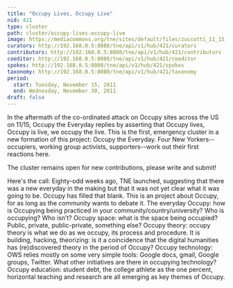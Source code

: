 ```yaml
---
title: "Occupy Lives, Occupy Live"
nid: 421
type: cluster
path: cluster/occupy-lives-occupy-live
image: https://mediacommons.org/tne/sites/default/files/zuccotti_11_15_0.jpg
curators: http://192.168.0.5:8080/tne/api/v1/hub/421/curators
contributors: http://192.168.0.5:8080/tne/api/v1/hub/421/contributors
coeditor: http://192.168.0.5:8080/tne/api/v1/hub/421/coeditor
spokes: http://192.168.0.5:8080/tne/api/v1/hub/421/spokes
taxonomy: http://192.168.0.5:8080/tne/api/v1/hub/421/taxonomy
period:
  start: Tuesday, November 15, 2011
  end: Wednesday, November 30, 2011
draft: false
---
```


 In the aftermath of the co-ordinated attack on Occupy sites across the US on 11/15, Occupy the Everyday replies by asserting that Occupy lives, Occupy is live, we occupy the live. This is the first, emergency cluster in a new formation of this project: Occupy the Everyday. Four New Yorkers--occupiers, working group activists, supporters--work out their first reactions here.

 The cluster remains open for new contributions, please write and submit!

 Here's the call: Eighty-odd weeks ago, TNE launched, suggesting that there was a new everyday in the making but that it was not yet clear what it was going to be. Occupy has filled that blank. This is an project about Occupy, for as long as the community wants to debate it. The everyday Occupy: how is Occupying being practiced in your community/country/university? Who is occupying? Who isn’t? Occupy space: what is the space being occupied? Public, private, public-private, something else? Occupy theory: occupy theory is what we do as we occupy, its process and procedure. It is building, hacking, theorizing: is it a coincidence that the digital humanities has (re)discovered theory in the period of Occupy? Occupy technology: OWS relies mostly on some very simple tools: Google docs, gmail, Google groups, Twitter. What other initiatives are there in occupying technology? Occupy education: student debt, the college athlete as the one percent, horizontal teaching and research are all emerging as key themes of Occupy.
